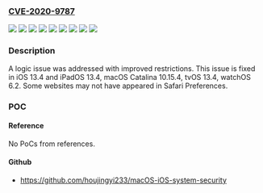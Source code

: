 ### [CVE-2020-9787](https://cve.mitre.org/cgi-bin/cvename.cgi?name=CVE-2020-9787)
![](https://img.shields.io/static/v1?label=Product&message=iOS&color=blue)
![](https://img.shields.io/static/v1?label=Product&message=macOS&color=blue)
![](https://img.shields.io/static/v1?label=Product&message=tvOS&color=blue)
![](https://img.shields.io/static/v1?label=Product&message=watchOS&color=blue)
![](https://img.shields.io/static/v1?label=Version&message=%3C%20iOS%2013.4%20and%20iPadOS%2013.4%20&color=brighgreen)
![](https://img.shields.io/static/v1?label=Version&message=%3C%20macOS%20Catalina%2010.15.4%20&color=brighgreen)
![](https://img.shields.io/static/v1?label=Version&message=%3C%20tvOS%2013.4%20&color=brighgreen)
![](https://img.shields.io/static/v1?label=Version&message=%3C%20watchOS%206.2%20&color=brighgreen)
![](https://img.shields.io/static/v1?label=Vulnerability&message=Some%20websites%20may%20not%20have%20appeared%20in%20Safari%20Preferences&color=brighgreen)

### Description

A logic issue was addressed with improved restrictions. This issue is fixed in iOS 13.4 and iPadOS 13.4, macOS Catalina 10.15.4, tvOS 13.4, watchOS 6.2. Some websites may not have appeared in Safari Preferences.

### POC

#### Reference
No PoCs from references.

#### Github
- https://github.com/houjingyi233/macOS-iOS-system-security

